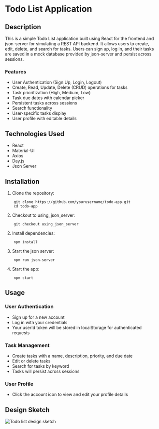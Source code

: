 # Todo List Application


## Description

This is a simple Todo List application built using React for the frontend and json-server for simulating a REST API backend. It allows users to create, edit, delete, and search for tasks. Users can sign up, log in, and their tasks are saved in a mock database provided by json-server and persist across sessions.

### Features

* User Authentication (Sign Up, Login, Logout)
* Create, Read, Update, Delete (CRUD) operations for tasks
* Task prioritization (High, Medium, Low)
* Task due dates with calendar picker
* Persistent tasks across sessions
* Search functionality
* User-specific tasks display
* User profile with editable details

## Technologies Used


* React
* Material-UI
* Axios
* Day.js
* Json Server


## Installation

1. Clone the repository:

```
    git clone https://github.com/yourusername/todo-app.git
    cd todo-app
```

2. Checkout to using_json_server:

```
    git checkout using_json_server
```

2. Install dependencies:

```
    npm install
```

3. Start the json server:

```
    npm run json-server
```

4. Start the app:

```
    npm start
```


## Usage

### User Authentication

* Sign up for a new account
* Log in with your credentials
* Your userId token will be stored in localStorage for authenticated requests

### Task Management

* Create tasks with a name, description, priority, and due date
* Edit or delete tasks
* Search for tasks by keyword
* Tasks will persist across sessions

### User Profile

* Click the account icon to view and edit your profile details


## Design Sketch

![Todo list design sketch](https://github.com/user-attachments/assets/f50f3b50-fa2f-44b1-ab8f-b5a807e28219)
